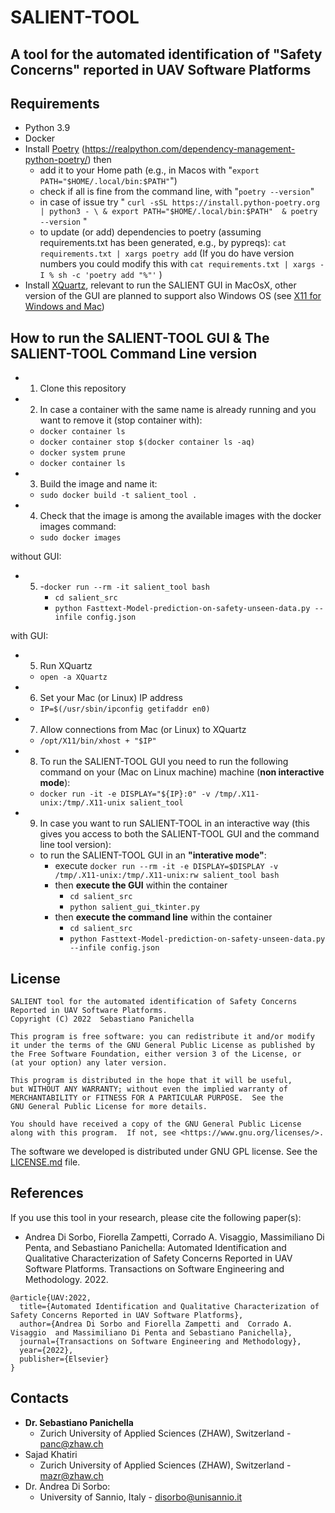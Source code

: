 # SALIENT-TOOL

## A tool for the automated identification of "Safety Concerns" reported in UAV Software Platforms

## Requirements

- Python 3.9
- Docker
- Install [Poetry](https://python-poetry.org/)  (<https://realpython.com/dependency-management-python-poetry/>) then
  - add it to your Home path (e.g., in Macos with "```export PATH="$HOME/.local/bin:$PATH"```")
  - check if all is fine from the command line, with  "```poetry --version```"
  - in case of issue try " ```curl -sSL https://install.python-poetry.org | python3 - \ & export PATH="$HOME/.local/bin:$PATH"  & poetry --version``` "
  - to update (or add) dependencies to poetry (assuming requirements.txt has been generated, e.g., by pypreqs): ```cat requirements.txt | xargs poetry add``` (If you do have version numbers you could modify this with ```cat requirements.txt | xargs -I % sh -c 'poetry add "%"'``` )
- Install [XQuartz](https://www.xquartz.org/), relevant to run the SALIENT GUI in MacOsX, other version of the GUI are planned to support also Windows OS  (see [X11 for Windows and Mac](https://kb.thayer.dartmouth.edu/article/336-x11-for-windows-and-mac))

## How to run the SALIENT-TOOL GUI & The SALIENT-TOOL Command Line version

- 1) Clone this repository
- 2) In case a container with the same name is already running and you want to remove it (stop container with):
  - ```docker container ls```
  - ```docker container stop $(docker container ls -aq)```
  - ```docker system prune```
  - ```docker container ls```
- 3) Build the image and name it:
  - ``` sudo docker build -t salient_tool . ```
- 4) Check that the image is among the available images with the docker images command:
  - ``` sudo docker images ```

without GUI:

- 5)  -``` docker run --rm -it salient_tool bash ```  
      - ``` cd salient_src ```
      - ``` python Fasttext-Model-prediction-on-safety-unseen-data.py --infile config.json ```

with GUI:

- 5) Run XQuartz
  - ``` open -a XQuartz ```

- 6) Set your Mac (or Linux) IP address
  - ``` IP=$(/usr/sbin/ipconfig getifaddr en0) ```

- 7) Allow connections from Mac (or Linux) to XQuartz
  - ``` /opt/X11/bin/xhost + "$IP" ```

- 8) To run the SALIENT-TOOL GUI you need to run the following command on your (Mac on Linux machine) machine (**non interactive mode**):
  - ``` docker run -it -e DISPLAY="${IP}:0" -v /tmp/.X11-unix:/tmp/.X11-unix salient_tool ```
- 9) In case you want to run SALIENT-TOOL in an interactive way (this gives you access to both the SALIENT-TOOL GUI and the command line tool version):
  - to run the SALIENT-TOOL GUI in an **"interative mode"**:
    - execute ``` docker run --rm -it -e DISPLAY=$DISPLAY -v /tmp/.X11-unix:/tmp/.X11-unix:rw salient_tool bash ```
    - then **execute the GUI** within the container
      - ``` cd salient_src ```
      - ``` python salient_gui_tkinter.py ```
    - then **execute the command line** within the container
      - ``` cd salient_src ```
      - ``` python Fasttext-Model-prediction-on-safety-unseen-data.py --infile config.json ```

## License

```{code-block} text
SALIENT tool for the automated identification of Safety Concerns Reported in UAV Software Platforms.
Copyright (C) 2022  Sebastiano Panichella

This program is free software: you can redistribute it and/or modify
it under the terms of the GNU General Public License as published by
the Free Software Foundation, either version 3 of the License, or
(at your option) any later version.

This program is distributed in the hope that it will be useful,
but WITHOUT ANY WARRANTY; without even the implied warranty of
MERCHANTABILITY or FITNESS FOR A PARTICULAR PURPOSE.  See the
GNU General Public License for more details.

You should have received a copy of the GNU General Public License
along with this program.  If not, see <https://www.gnu.org/licenses/>.
```

The software we developed is distributed under GNU GPL license. See the
[LICENSE.md](https://github.com/spanichella/SALIENT-TOOL/LICENSE.md) file.

## References

If you use this tool in your research, please cite the following paper(s):

- Andrea Di Sorbo, Fiorella Zampetti, Corrado A. Visaggio, Massimiliano Di Penta, and Sebastiano Panichella: Automated Identification and Qualitative Characterization of Safety Concerns Reported in UAV Software Platforms. Transactions on Software Engineering and Methodology. 2022.

```{code-block} bibtex
@article{UAV:2022,
  title={Automated Identification and Qualitative Characterization of Safety Concerns Reported in UAV Software Platforms},
  author={Andrea Di Sorbo and Fiorella Zampetti and  Corrado A. Visaggio  and Massimiliano Di Penta and Sebastiano Panichella},
  journal={Transactions on Software Engineering and Methodology},
  year={2022},
  publisher={Elsevier}
}
```

## Contacts

- **Dr. Sebastiano Panichella**
  - Zurich University of Applied Sciences (ZHAW), Switzerland - panc@zhaw.ch
- Sajad Khatiri
  - Zurich University of Applied Sciences (ZHAW), Switzerland - mazr@zhaw.ch
- Dr. Andrea Di Sorbo:
  - University of Sannio, Italy - disorbo@unisannio.it
